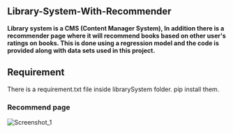 ## Library-System-With-Recommender

**Library system is a CMS (Content Manager System), In addition there is a recommender page where it will recommend books based on other user's ratings on books. This is done using a regression model and the code is provided along with data sets used in this project.**

## Requirement
There is a requirement.txt file inside librarySystem folder. pip install them.

### Recommend page
![Screenshot_1](https://user-images.githubusercontent.com/65016084/182109853-a3406f61-ac74-40d7-be37-63dbc5780fc2.png)
